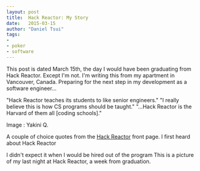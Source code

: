 ```yaml
---
layout: post
title:  Hack Reactor: My Story
date:   2015-03-15
author: "Daniel Tsui"
tags:
- 
- poker
- software
---
```


This post is dated March 15th, the day I would have been graduating from Hack Reactor. Except I'm not. I'm writing this from my apartment in Vancouver, Canada. Preparing for the next step in my development as a software engineer...


"Hack Reactor teaches its students to like senior engineers."
"I really believe this is how CS programs should be taught."
"...Hack Reactor is the Harvard of them all [coding schools]."

Image : Yakini Q.


A couple of choice quotes from the [Hack Reactor](https://hackreactor.com) front page. I first heard about Hack Reactor 

I didn't expect it when I would be hired out of the program This is a picture of my last night at Hack Reactor, a week from graduation.
